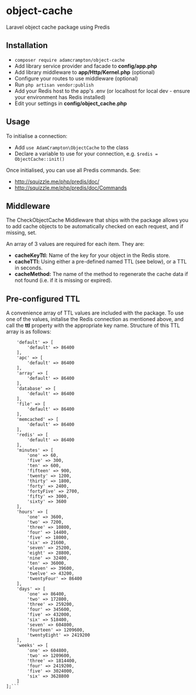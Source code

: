 # object-cache
Laravel object cache package using Predis

## Installation
* ```composer require adamcrampton/object-cache```
* Add library service provider and facade to **config/app.php**
* Add library middleware to **app/Http/Kernel.php** (optional)
* Configure your routes to use middleware (optional)
* Run ```php artisan vendor:publish```
* Add your Redis host to the app's .env (or localhost for local dev - ensure your environment has Redis installed)
* Edit your settings in **config/object_cache.php**

## Usage
To initialise a connection:
* Add ```use AdamCrampton\ObjectCache``` to the class
* Declare a variable to use for your connection, e.g. ```$redis = ObjectCache::init()```

Once initialised, you can use all Predis commands. See:
* http://squizzle.me/php/predis/doc/
* http://squizzle.me/php/predis/doc/Commands

## Middleware
The CheckObjectCache Middleware that ships with the package allows you to add cache objects to be automatically checked on each request, and if missing, set.

An array of 3 values are required for each item. They are:
* **cacheKeyTtl:** Name of the key for your object in the Redis store.
* **cacheTTl:** Using either a pre-defined named TTL (see below), or a TTL in seconds.
* **cacheMethod:** The name of the method to regenerate the cache data if not found (i.e. if it is missing or expired).

## Pre-configured TTL
A convenience array of TTL values are included with the package. To use one of the values, initalise the Redis connection as mentioned above, and call the **ttl** property with the appropriate key name. Structure of this TTL array is as follows:

```$this->ttl = [
    'default' => [
        'default' => 86400
    ],
    'apc' => [
        'default' => 86400
    ],
    'array' => [
        'default' => 86400
    ],
    'database' => [
        'default' => 86400
    ],
    'file' => [
        'default' => 86400
    ],
    'memcached' => [
        'default' => 86400
    ],
    'redis' => [
        'default' => 86400
    ],
    'minutes' => [
        'one' => 60,
        'five' => 300,
        'ten' => 600,
        'fifteen' => 900,
        'twenty' => 1200,
        'thirty' => 1800,
        'forty' => 2400,
        'fortyFive' => 2700,
        'fifty' => 3000,
        'sixty' => 3600
    ],
    'hours' => [
        'one' => 3600,
        'two' => 7200,
        'three' => 10800,
        'four' => 14400,
        'five' => 18000,
        'six' => 21600,
        'seven' => 25200,
        'eight' => 28800,
        'nine' => 32400,
        'ten' => 36000,
        'eleven' => 39600,
        'twelve' => 43200,
        'twentyFour' => 86400
    ],
    'days' => [
        'one' => 86400,
        'two' => 172800,
        'three' => 259200,
        'four' => 345600,
        'five' => 432000,
        'six' => 518400,
        'seven' => 604800,
        'fourteen' => 1209600,
        'twentyEight' => 2419200
    ],
    'weeks' => [
        'one' => 604800,
        'two' => 1209600,
        'three' => 1814400,
        'four' => 2419200,
        'five' => 3024000,
        'six' => 3628800
    ]
];```


